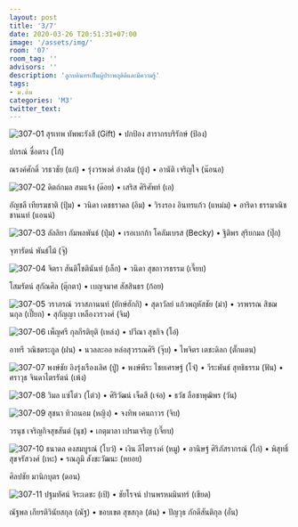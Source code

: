 ```yaml
---
layout: post
title: '3/7'
date: 2020-03-26 T20:51:31+07:00
image: '/assets/img/'
room: '07'
room_tag: ''
advisors: ''
description: 'ลูกบดินทรเป็นผู้ประพฤติดีและมีความรู้'
tags:
- ม.ต้น
categories: 'M3'
twitter_text:
---
```

![307-01](https://res.cloudinary.com/dbruw74ms/image/upload/r_8,c_fit,w_760/v1585154739/307-01_lxyqik.png)
สุรเทพ ทัพพะรังสี (Gift) • ปกป้อง สารากรบริรักษ์ (ป้อง)

ปกรณ์ ซื่อตรง (โก้)

ณรงค์ศักดิ์ วรธวชัย (แก่) • รุ่งวรพงศ์ อ่างต้ม (บู้ง) • อานัติ เจริญใจ (น๊อนอ)

![307-02](https://res.cloudinary.com/dbruw74ms/image/upload/r_8,c_fit,w_760/v1585154736/307-02_fzcxel.png)
ดิตถ์กมล สนแจ้ง (ด๊อย) • เสริส ศิริศัพท์ (เอ)

อัญชลี เทียรฆชาติ (ปุ้ม) • วนิดา เดชธราดล (อิม) • วิรงรอง อินทรแก้ว (แหม่ม) • อาริดา ธรรมาณิชชานนท์ (แอนน์)

![307-03](https://res.cloudinary.com/dbruw74ms/image/upload/r_8,c_fit,w_760/v1585154734/307-03_qvnlpj.png)
ลัลลิยา กัมพลพันธ์ (ปุ๋ม) • เรอเบกก้า โคลัมเบรส (Becky) • ฐิติพร สุริยกมล (ปุ๊ก)

จุฑารัตน์ พันธ์ไม้ (จุ๊)

![307-04](https://res.cloudinary.com/dbruw74ms/image/upload/r_8,c_fit,w_760/v1585234605/307-04_ykl47f.png)
จิตรา สันติโชตินันท์ (เล็ก) • วนิดา สุขถาวรธรรม (เจี๊ยบ)

โสมรัตน์ สุกัณศิล (ตุ๊กตา) • เบญจมาศ สัสสินธร (ก้อย)

![307-05](https://res.cloudinary.com/dbruw74ms/image/upload/r_8,c_fit,w_760/v1585154736/307-05_jh2lei.png)
วราภรณ์ วราสภานนท์ (ยักษ์ฮักกิ) • สุดาวัลย์ แก้วพฤหัสชัย (ม๋า) • วรพรรณ สิชฌนกุล (เปี๊ยก) • สุกัญญา เหลืองวรวงศ์ (จิม)

![307-06](https://res.cloudinary.com/dbruw74ms/image/upload/r_8,c_fit,w_760/v1585154734/307-06_sgwn0d.png)
เพ็ญศรี กุลกีรติยุติ (เหล่ง) • ปวีณา สุขกิจ (โอ๋)

อาทรี วณิชตระกูล (ฝน) • นวลละออ หล่อสุวรรณศิริ (จุ๊บ) • ไพจิตร เตชะดิลก (ตั๊กแตน)

![307-07](https://res.cloudinary.com/dbruw74ms/image/upload/r_8,c_fit,w_760/v1585234605/307-07_c0k5q9.png)
พงษ์ชัย อิงรุ่งเรืองเลิศ (ปู่) • พงษ์พีระ ไชยเศรษฐ์ (โจ๋) • วีระพันธ์ สุทธิธรรม (ฟัน) • ศราวุธ จินดาไตรรัตน์ (เพ้ง)

![307-08](https://res.cloudinary.com/dbruw74ms/image/upload/r_8,c_fit,w_760/v1585154738/307-08_emrfxg.png)
วิมล แซ่โต๋ว (โต๋ว) • ศิริวัฒน์ เจ็ดสี (เจ๋อ) • ธวัช ลือชาพุฒิพร (วัน)

![307-09](https://res.cloudinary.com/dbruw74ms/image/upload/r_8,c_fit,w_760/v1585154740/307-09_lyjh9n.png)
สุชนา ทิวถนอม (หญิง) • จงทิพ เคนถาวร (จิบ)

วรนุช เจริญกิจสุขสันต์ (นุช) • เกตุมาลา เปรมเจริญ (เจี๊ยบ)

![307-10](https://res.cloudinary.com/dbruw74ms/image/upload/r_8,c_fit,w_760/v1585154741/307-10_fhvshx.png)
ธนาดล คงสมบูรณ์ (โบว์) • เงิน ลีไตรรงค์ (หมู) • อานิษฐ์ ศิริภัสรากรณ์ (ไก่) • พิสุทธิ์ สุขจรัสวงศ์ (เหะ) • รณภูมิ สังขะวัฒนะ (หยอย)

ศิลปชัย มานิกบุตร (ดอน)

![307-11](https://res.cloudinary.com/dbruw74ms/image/upload/r_8,c_fit,w_760/v1585154742/307-11_yu7ohk.png)
ปฐมทัศน์ จิระเดชะ (เป้) • ชัยโรจน์ ปานพรหมมินทร์ (เขียด)

ณัฐพล เกียรติวินัยสกุล (ณัฐ) • ขอบเขต สุขสกุล (ต้น) • ปัญวุธ ภักดีสันติกุล (อั๋น)
